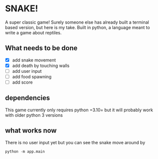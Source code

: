 # SNAKE!

A super classic game! Surely someone else has already built a terminal based version, but here is my take.
Built in python, a language meant to write a game about reptiles.

## What needs to be done
- [x] add snake movement
- [x] add death by touching walls
- [ ] add user input
- [ ] add food spawning
- [ ] add score

## dependencies

This game currently only requires python =3.10= but it will probably work with older python 3 versions


## what works now
There is no user input yet but you can see the snake move around by
```python
python -m app.main
```
